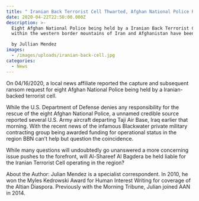 ```yaml
---
title: " Iranian Back Terrorist Cell Thwarted, Afghan National Police Rescued"
date: 2020-04-22T22:50:00.000Z
description: >-
  Eight Afghan National Police being held by a Iranian Back Terrorist Cell deep
  within the western border mountains of Iran and Afghanistan have been rescued.

  by Jullian Mendez
images:
  - /images/uploads/iranian-back-cell.jpg
categories:
  - News
---
```

<!--StartFragment-->

On 04/16/2020, a local news affiliate reported the capture and subsequent ransom request for eight Afghan National Police being held by a Iranian-backed terrorist cell.

While the U.S. Department of Defense denies any responsibility for the rescue of the eight Afghan National Police, a unnamed credible source reported several U.S. Army aircraft departing Taji Air Base, Iraq earlier that morning. With the recent news of the infamous Blackwater private military contracting group being awarded funding for operational status in the region BBN can’t help but question the coincidence.

While many questions will undoubtedly go unanswered a more concerning issue pushes to the forefront, will Al-Shareef Al Bagdera be held liable for the Iranian Terrorist Cell operating in the region?

About the Author: Julian Mendez is a specialist correspondent. In 2010, he won the Myles Kedrowski Award for Human Interest Writing for coverage of the Altian Diaspora. Previously with the Morning Tribune, Julian joined AAN in 2014.

<!--EndFragment-->
